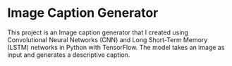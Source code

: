 # Image Caption Generator

This project is an Image caption generator that I created using Convolutional Neural Networks (CNN) and Long Short-Term Memory (LSTM) networks in Python with TensorFlow. The model takes an image as input and generates a descriptive caption.
